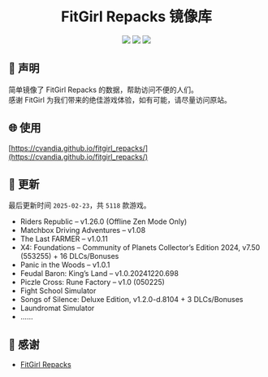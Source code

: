 ﻿<div align="center">

# FitGirl Repacks 镜像库

![](https://count.getloli.com/get/@fitgirl_repacks?theme=booru-lewd)
![](https://img.shields.io/badge/ci-passing-brightgreen.svg?logo=github) ![](https://img.shields.io/badge/license-MIT-brightgreen.svg)

</div>

## 📜 声明
简单镜像了 FitGirl Repacks 的数据，帮助访问不便的人们。  
感谢 FitGirl 为我们带来的绝佳游戏体验，如有可能，请尽量访问原站。

## 🌐 使用
[https://cvandia.github.io/fitgirl_repacks/](https://cvandia.github.io/fitgirl_repacks/)

## 🔄 更新
最后更新时间 `2025-02-23`，共 `5118` 款游戏。
- Riders Republic – v1.26.0 (Offline Zen Mode Only)
- Matchbox Driving Adventures – v1.08
- The Last FARMER – v1.0.11
- X4: Foundations – Community of Planets Collector’s Edition 2024, v7.50 (553255) + 16 DLCs/Bonuses
- Panic in the Woods – v1.0.1
- Feudal Baron: King’s Land – v1.0.20241220.698
- Piczle Cross: Rune Factory – v1.0 (050225)
- Fight School Simulator
- Songs of Silence: Deluxe Edition, v1.2.0-d.8104 + 3 DLCs/Bonuses
- Laundromat Simulator
- ……

## 🙏 感谢
- [FitGirl Repacks](https://fitgirl-repacks.site/)
